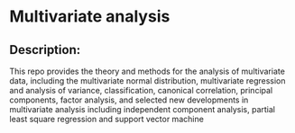 # Multivariate analysis
 
## Description:
 This repo provides the theory and methods for the analysis of multivariate data, including the multivariate normal distribution, multivariate regression and analysis of variance, classification, canonical correlation, principal components, factor analysis, and selected new developments in multivariate analysis including independent component analysis, partial least square regression and support vector machine
